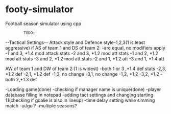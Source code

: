 # footy-simulator
Football season simulator using cpp


            TODO:
--Tactical Settings--
Attack style and Defence style-1,2,3(1 is least aggressive)
if AS of team 1 and DS of team 2:
-are equal, no modifiers apply
-1 and 3, *1.4 mod attack stats
-2 and 3, *1.2 mod att stats
-1 and 2, *1.2 mod att stats
-3 and 2, *1.2 mod att stats
-2 and 1, *1.2 att
-3 and 1, *1.4 att

AW of team 1 and DW of team 2:(1 is widest)
-both 1 or 3 ,*1.4 def stats
-2,3, *1.2 def
-2,1, *1.2 def
-1,3, no change
-3,1, no change
-1,2, *1.2
-3,2, *1.2
-both 2,*1.3 def


-Loading game(done)
-checking if manager name is unique(done)
-player database filling in notepad
-adding tact settings and changing starting 11(checking if goalie is also in lineup)
-time delay setting while simming match
-ui/gui?
-multiple seasons?
